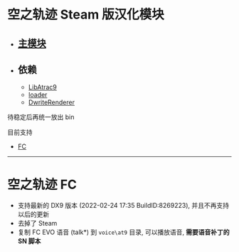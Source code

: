 空之轨迹 Steam 版汉化模块
=============

* ## [主模块](https://github.com/Ouroboros/Falcom/tree/master/ED6Steam/frida)

* ## 依赖
  * [LibAtrac9](https://github.com/Ouroboros/LibAtrac9/tree/master/C)
  * [loader](https://github.com/Ouroboros/Falcom/tree/master/ed83/loader)
  * [DwriteRenderer](https://github.com/Ouroboros/Falcom/tree/master/ED6Steam/DwriteRenderer)

待稳定后再统一放出 bin

目前支持
* [FC](#空之轨迹-fc)

--------------------

空之轨迹 FC
=============

* 支持最新的 DX9 版本 (2022-02-24 17:35 BuildID:8269223), 并且不再支持以后的更新
* 去掉了 Steam
* 复制 FC EVO 语音 (talk\*) 到 `voice\at9` 目录, 可以播放语音, **需要语音补丁的 SN 脚本**
